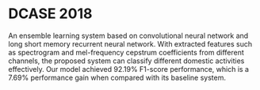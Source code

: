 # DCASE 2018

An ensemble learning system based on convolutional neural network and long short memory recurrent neural network. With extracted features such as spectrogram and mel-frequency cepstrum coefficients from different channels, the proposed system can classify different domestic activities effectively. Our model achieved 92.19\% F1-score performance, which is a 7.69\% performance gain when compared with its baseline system.
